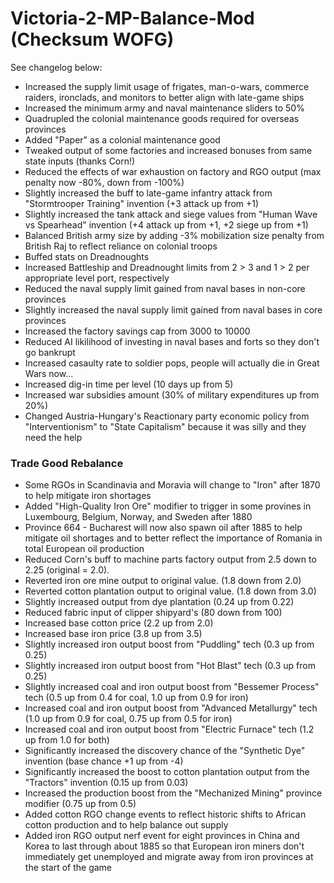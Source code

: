 # Victoria-2-MP-Balance-Mod (Checksum WOFG)

See changelog below:

- Increased the supply limit usage of frigates, man-o-wars, commerce raiders, ironclads, and monitors to better align with late-game ships
- Increased the minimum army and naval maintenance sliders to 50%
- Quadrupled the colonial maintenance goods required for overseas provinces
- Added "Paper" as a colonial maintenance good
- Tweaked output of some factories and increased bonuses from same state inputs (thanks Corn!)
- Reduced the effects of war exhaustion on factory and RGO output (max penalty now -80%, down from -100%)
- Slightly increased the buff to late-game infantry attack from "Stormtrooper Training" invention (+3 attack up from +1)
- Slightly increased the tank attack and siege values from "Human Wave vs Spearhead" invention (+4 attack up from +1, +2 siege up from +1)
- Balanced British army size by adding -3% mobilization size penalty from British Raj to reflect reliance on colonial troops
- Buffed stats on Dreadnoughts
- Increased Battleship and Dreadnought limits from 2 > 3 and 1 > 2 per appropriate level port, respectively
- Reduced the naval supply limit gained from naval bases in non-core provinces
- Slightly increased the naval supply limit gained from naval bases in core provinces
- Increased the factory savings cap from 3000 to 10000
- Reduced AI likilihood of investing in naval bases and forts so they don't go bankrupt
- Increased casaulty rate to soldier pops, people will actually die in Great Wars now...
- Increased dig-in time per level (10 days up from 5)
- Increased war subsidies amount (30% of military expenditures up from 20%)
- Changed Austria-Hungary's Reactionary party economic policy from "Interventionism" to "State Capitalism" because it was silly and they need the help

### Trade Good Rebalance ###

- Some RGOs in Scandinavia and Moravia will change to "Iron" after 1870 to help mitigate iron shortages
- Added "High-Quality Iron Ore" modifier to trigger in some provines in Luxembourg, Belgium, Norway, and Sweden after 1880
- Province 664 - Bucharest will now also spawn oil after 1885 to help mitigate oil shortages and to better reflect the importance of Romania in total European oil production
- Reduced Corn's buff to machine parts factory output from 2.5 down to 2.25 (original = 2.0).
- Reverted iron ore mine output to original value. (1.8 down from 2.0)
- Reverted cotton plantation output to original value. (1.8 down from 3.0)
- Slightly increased output from dye plantation (0.24 up from 0.22)
- Reduced fabric input of clipper shipyard's (80 down from 100)
- Increased base cotton price (2.2 up from 2.0)
- Increased base iron price (3.8 up from 3.5)
- Slightly increased iron output boost from "Puddling" tech (0.3 up from 0.25)
- Slightly increased iron output boost from "Hot Blast" tech (0.3 up from 0.25)
- Slightly increased coal and iron output boost from "Bessemer Process" tech (0.5 up from 0.4 for coal, 1.0 up from 0.9 for iron)
- Increased coal and iron output boost from "Advanced Metallurgy" tech (1.0 up from 0.9 for coal, 0.75 up from 0.5 for iron)
- Increased coal and iron output boost from "Electric Furnace" tech (1.2 up from 1.0 for both)
- Significantly increased the discovery chance of the "Synthetic Dye" invention (base chance +1 up from -4)
- Significantly increased the boost to cotton plantation output from the "Tractors" invention (0.15 up from 0.03)
- Increased the production boost from the "Mechanized Mining" province modifier (0.75 up from 0.5)
- Added cotton RGO change events to reflect historic shifts to African cotton production and to help balance out supply
- Added iron RGO output nerf event for eight provinces in China and Korea to last through about 1885 so that European iron miners don't immediately get unemployed and migrate away from iron provinces at the start of the game
